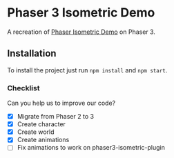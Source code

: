 # Phaser 3 Isometric Demo

A recreation of [Phaser Isometric Demo](https://github.com/mmermerkaya/phaser-isometric-demo) on Phaser 3.


## Installation

To install the project just run `npm install` and  `npm start`.


### Checklist

Can you help us to improve our code?

- [x] Migrate from Phaser 2 to 3
- [x] Create character
- [x] Create world
- [x] Create animations
- [ ] Fix animations to work on phaser3-isometric-plugin
